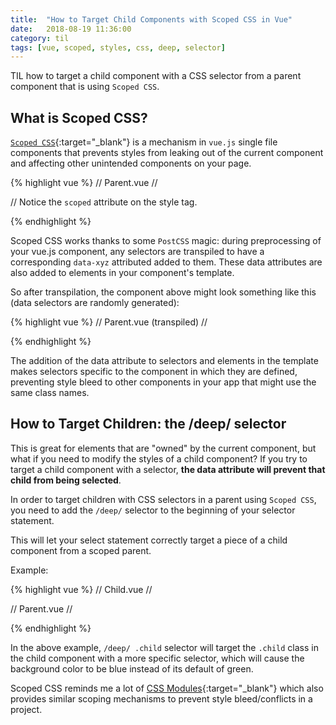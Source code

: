 ```yaml
---
title:  "How to Target Child Components with Scoped CSS in Vue"
date:   2018-08-19 11:36:00
category: til
tags: [vue, scoped, styles, css, deep, selector]
---
```


TIL how to target a child component with a CSS selector from a parent component that is using `Scoped CSS`.

## What is Scoped CSS?

[`Scoped CSS`][scoped]{:target="_blank"} is a mechanism in `vue.js` single file components that prevents styles from leaking out of the current component and affecting other unintended components on your page.

{% highlight vue %}
// Parent.vue //
<template>
  <div class="example">I'm a {{message}}</div>
</template>

<script>
  export default {
    name: 'Parent',
    data() {
      return {
        message: 'parent'
      }
    }
  };
</script>

// Notice the `scoped` attribute on the style tag.
<style scoped>
  .example {
    font-size: 1.5em;
    background-color: blue;
  }
</style>

{% endhighlight %}

Scoped CSS works thanks to some `PostCSS` magic: during preprocessing of your vue.js component, any selectors are transpiled to have a corresponding `data-xyz` attributed added to them. These data attributes are also added to elements in your component's template.

So after transpilation, the component above might look something like this (data selectors are randomly generated):

{% highlight vue %}
// Parent.vue (transpiled) //
<template>
  <div class="example" data-123>I'm a {{message}}</div>
</template>

<script>
  export default {
    name: 'Parent',
    data() {
      return {
        message: 'parent'
      }
    }
  };
</script>

<style scoped>
  .example[data-123] {
    font-size: 1.5em;
    background-color: blue;
  }
</style>

{% endhighlight %}

The addition of the data attribute to selectors and elements in the template makes selectors specific to the component in which they are defined, preventing style bleed to other components in your app that might use the same class names.

## How to Target Children: the /deep/ selector

This is great for elements that are "owned" by the current component, but what if you need to modify the styles of a child component? If you try to target a child component with a selector, **the data attribute will prevent that child from being selected**.

In order to target children with CSS selectors in a parent using `Scoped CSS`, you need to add the `/deep/` selector to the beginning of your selector statement.

This will let your select statement correctly target a piece of a child component from a scoped parent.

Example:

{% highlight vue %}
// Child.vue //
<template>
  <div class="child">I'm a {{child}}</div>
</template>

<script>
  export default {
    name: 'Child',
    data() {
      return {
        message: 'child'
      }
    }
  };
</script>

<style scoped>
  .child {
    background-color: green;
  }
</style>

// Parent.vue //
<template>
  <div class="example">I'm a {{message}}</div>
</template>

<script>
  export default {
    name: 'Parent',
    data() {
      return {
        message: 'parent'
      }
    }
  };
</script>

<style scoped>
  .example {
    font-size: 1.5em;
    background-color: blue;
  }
  /deep/ .child {
    background-color: blue;
  }
</style>

{% endhighlight %}

In the above example, `/deep/ .child` selector will target the `.child` class in the child component with a more specific selector, which will cause the background color to be blue instead of its default of green.

Scoped CSS reminds me a lot of [CSS Modules][modules]{:target="_blank"} which also provides similar scoping mechanisms to prevent style bleed/conflicts in a project.

[scoped]: https://vue-loader.vuejs.org/guide/scoped-css.html
[modules]: https://github.com/css-modules/css-modules

